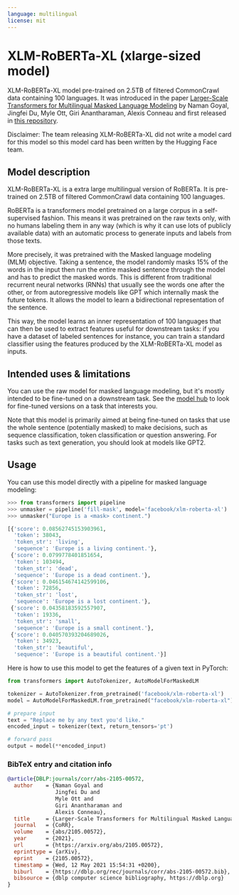 ```yaml
---
language: multilingual
license: mit
---
```


# XLM-RoBERTa-XL (xlarge-sized model) 

XLM-RoBERTa-XL model pre-trained on 2.5TB of filtered CommonCrawl data containing 100 languages. It was introduced in the paper [Larger-Scale Transformers for Multilingual Masked Language Modeling](https://arxiv.org/abs/2105.00572) by Naman Goyal, Jingfei Du, Myle Ott, Giri Anantharaman, Alexis Conneau and first released in [this repository](https://github.com/pytorch/fairseq/tree/master/examples/xlmr). 

Disclaimer: The team releasing XLM-RoBERTa-XL did not write a model card for this model so this model card has been written by the Hugging Face team.

## Model description

XLM-RoBERTa-XL is a extra large multilingual version of RoBERTa. It is pre-trained on 2.5TB of filtered CommonCrawl data containing 100 languages. 

RoBERTa is a transformers model pretrained on a large corpus in a self-supervised fashion. This means it was pretrained on the raw texts only, with no humans labeling them in any way (which is why it can use lots of publicly available data) with an automatic process to generate inputs and labels from those texts.

More precisely, it was pretrained with the Masked language modeling (MLM) objective. Taking a sentence, the model randomly masks 15% of the words in the input then run the entire masked sentence through the model and has to predict the masked words. This is different from traditional recurrent neural networks (RNNs) that usually see the words one after the other, or from autoregressive models like GPT which internally mask the future tokens. It allows the model to learn a bidirectional representation of the sentence.

This way, the model learns an inner representation of 100 languages that can then be used to extract features useful for downstream tasks: if you have a dataset of labeled sentences for instance, you can train a standard classifier using the features produced by the XLM-RoBERTa-XL model as inputs.

## Intended uses & limitations

You can use the raw model for masked language modeling, but it's mostly intended to be fine-tuned on a downstream task. See the [model hub](https://huggingface.co/models?search=xlm-roberta-xl) to look for fine-tuned versions on a task that interests you.

Note that this model is primarily aimed at being fine-tuned on tasks that use the whole sentence (potentially masked) to make decisions, such as sequence classification, token classification or question answering. For tasks such as text generation, you should look at models like GPT2.

## Usage

You can use this model directly with a pipeline for masked language modeling:

```python
>>> from transformers import pipeline
>>> unmasker = pipeline('fill-mask', model='facebook/xlm-roberta-xl')
>>> unmasker("Europe is a <mask> continent.")

[{'score': 0.08562745153903961,
  'token': 38043,
  'token_str': 'living',
  'sequence': 'Europe is a living continent.'},
 {'score': 0.0799778401851654,
  'token': 103494,
  'token_str': 'dead',
  'sequence': 'Europe is a dead continent.'},
 {'score': 0.046154674142599106,
  'token': 72856,
  'token_str': 'lost',
  'sequence': 'Europe is a lost continent.'},
 {'score': 0.04358183592557907,
  'token': 19336,
  'token_str': 'small',
  'sequence': 'Europe is a small continent.'},
 {'score': 0.040570393204689026,
  'token': 34923,
  'token_str': 'beautiful',
  'sequence': 'Europe is a beautiful continent.'}]
```

Here is how to use this model to get the features of a given text in PyTorch:

```python
from transformers import AutoTokenizer, AutoModelForMaskedLM

tokenizer = AutoTokenizer.from_pretrained('facebook/xlm-roberta-xl')
model = AutoModelForMaskedLM.from_pretrained("facebook/xlm-roberta-xl")

# prepare input
text = "Replace me by any text you'd like."
encoded_input = tokenizer(text, return_tensors='pt')

# forward pass
output = model(**encoded_input)
```

### BibTeX entry and citation info

```bibtex
@article{DBLP:journals/corr/abs-2105-00572,
  author    = {Naman Goyal and
               Jingfei Du and
               Myle Ott and
               Giri Anantharaman and
               Alexis Conneau},
  title     = {Larger-Scale Transformers for Multilingual Masked Language Modeling},
  journal   = {CoRR},
  volume    = {abs/2105.00572},
  year      = {2021},
  url       = {https://arxiv.org/abs/2105.00572},
  eprinttype = {arXiv},
  eprint    = {2105.00572},
  timestamp = {Wed, 12 May 2021 15:54:31 +0200},
  biburl    = {https://dblp.org/rec/journals/corr/abs-2105-00572.bib},
  bibsource = {dblp computer science bibliography, https://dblp.org}
}
```